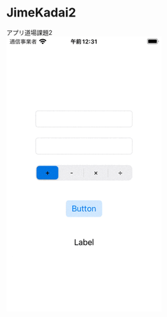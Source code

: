 # JimeKadai2
アプリ道場課題2<br>
![](https://github.com/haji44/JimeKadai2/blob/main/Simulator%20Screen%20Recording%20-%20iPod%20touch%20(7th%20generation)%20-%202022-03-10%20at%2000.32.19.gif)
